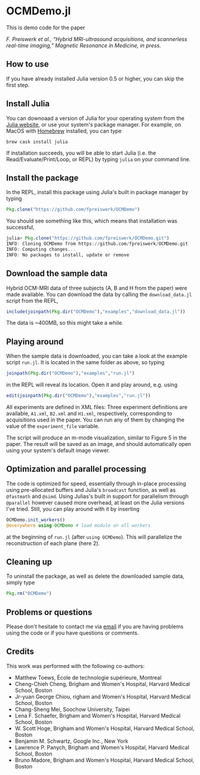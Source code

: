 # OCMDemo.jl
This is demo code for the paper

*F. Preiswerk et al., “Hybrid MRI-ultrasound acquisitions, and scannerless
real-time imaging,” Magnetic Resonance in Medicine, in press.*

## How to use
If you have already installed Julia version 0.5 or higher, you can skip the
first step.

## Install Julia
You can downoaad a version of Julia for your operating system from the
[Julia website](http://julialang.org/downloads), or use your system's package
manager. For example, on MacOS with [Homebrew](http://brew.sh) installed, you
can type

```shell
brew cask install julia
```

If installation succeeds, you will be able to start Julia
(i.e. the Read/Evaluate/Print/Loop, or REPL) by typing `julia` on your command
line.

## Install the package
In the REPL, install this package using Julia's built in package manager by
typing

```julia
Pkg.clone("https://github.com/fpreiswerk/OCMDemo")
```

You should see something like this, which means that installation was
successful,

```julia
julia> Pkg.clone("https://github.com/fpreiswerk/OCMDemo.git")
INFO: Cloning OCMDemo from https://github.com/fpreiswerk/OCMDemo.git
INFO: Computing changes...
INFO: No packages to install, update or remove
```

## Download the sample data
Hybrid OCM-MRI data of three subjects (A, B and H from the paper) were made
available. You can download the data by calling the `download_data.jl` script
from the REPL,

```julia
include(joinpath(Pkg.dir("OCMDemo"),"examples","download_data.jl"))
```

The data is ~400MB, so this might take a while.

## Playing around
When the sample data is downloaded, you can take a look at the example script
`run.jl`. It is located in the same folder as above, so typing

```julia
joinpath(Pkg.dir("OCMDemo"),"examples","run.jl")
```

in the REPL will reveal its location. Open it and play around, e.g. using

```julia
edit(joinpath(Pkg.dir("OCMDemo"),"examples","run.jl"))
```

All experiments are defined in XML files: Three experiment definitions are
available, `A1.xml`, `B2.xml` and `H1.xml`, respectively, corresponding to acquisitions used in the paper. You can run any of them by changing the value
of the `experiment_file` variable.

The script will produce an m-mode visualization, similar to Figure 5 in the
paper. The result will be saved as an image, and should automatically open
using your system's default image viewer.

## Optimization and parallel processing
The code is optimized for speed, essentially through in-place processing using
pre-allocated buffers and Julia's `broadcast` function, as well as `@fastmath`
and `@simd`. Using Julias's built in support for parallelism through `@parallel`
however caused more overhead, at least on the Julia versions I've tried. Still,
you can play around with it by inserting

```julia
OCMDemo.init_workers()
@everywhere using OCMDemo # load module on all workers
```

at the beginning of `run.jl` (after `using OCMDemo`). This will parallelize the
reconstruction of each plane (here 2).

## Cleaning up
To uninstall the package, as well as delete the downloaded sample data, simply
type

```julia
Pkg.rm("OCMDemo")
```

## Problems or questions
Please don't hesitate to contact me via [email](mailto:frank@bwh.harvard.edu) if
you are having problems using the code or if you have questions or comments.

## Credits
This work was performed with the following co-authors:

- Matthew Toews, École de technologie supérieure, Montreal
- Cheng-Chieh Cheng, Brigham and Women's Hospital, Harvard Medical School, Boston
- Jr-yuan George Chiou, righam and Women's Hospital, Harvard Medical School, Boston
- Chang-Sheng Mei, Soochow University, Taipei
- Lena F. Schaefer, Brigham and Women's Hospital, Harvard Medical School, Boston
- W. Scott Hoge, Brigham and Women's Hospital, Harvard Medical School, Boston
- Benjamin M. Schwartz, Google Inc., New York
- Lawrence P. Panych, Brigham and Women's Hospital, Harvard Medical School, Boston
- Bruno Madore, Brigham and Women's Hospital, Harvard Medical School, Boston
